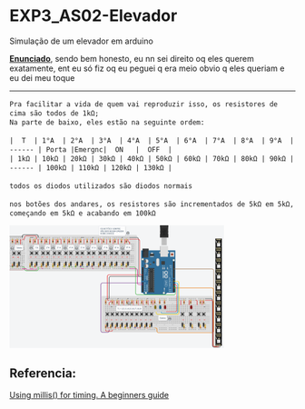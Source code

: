 # EXP3_AS02-Elevador
Simulação de um elevador em arduino

**[Enunciado](https://raw.githubusercontent.com/Trabalhos-PUC-PR/EXP3_AS02-Elevador/main/ProjetoElevador.pdf)**, sendo bem honesto, eu nn sei direito oq eles querem exatamente, ent eu só fiz oq eu peguei q era meio obvio q eles queriam e eu dei meu toque

****
```
Pra facilitar a vida de quem vai reproduzir isso, os resistores de cima são todos de 1kΩ;
Na parte de baixo, eles estão na seguinte ordem:

|  T  | 1°A  | 2°A  | 3°A  | 4°A  | 5°A  | 6°A  | 7°A  | 8°A  | 9°A  | ------ | Porta |Emergnc|  ON   |  OFF  |
| 1kΩ | 10kΩ | 20kΩ | 30kΩ | 40kΩ | 50kΩ | 60kΩ | 70kΩ | 80kΩ | 90kΩ | ------ | 100kΩ | 110kΩ | 120kΩ | 130kΩ |

todos os diodos utilizados são diodos normais

nos botões dos andares, os resistores são incrementados de 5kΩ em 5kΩ, começando em 5kΩ e acabando em 100kΩ
```

<img src="DiagramaUltimateEdition.png" width="75%" height="75%">

## Referencia:
[Using millis() for timing. A beginners guide](https://forum.arduino.cc/t/using-millis-for-timing-a-beginners-guide/483573)
